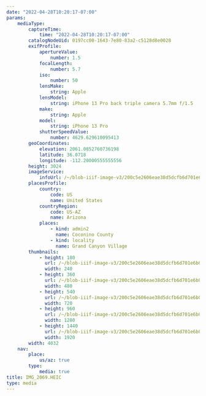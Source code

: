 ```yaml
---
date: "2022-04-28T10:20:17-07:00"
params:
    mediaType:
        captureTime:
            time: "2022-04-28T10:20:17-07:00"
        catalogNodeUid: 0197cc00-1643-7e80-83a2-c5128d8e0028
        exifProfile:
            apertureValue:
                number: 1.5
            focalLength:
                number: 5.7
            iso:
                number: 50
            lensMake:
                string: Apple
            lensModel:
                string: iPhone 13 Pro back triple camera 5.7mm f/1.5
            make:
                string: Apple
            model:
                string: iPhone 13 Pro
            shutterSpeedValue:
                number: 4629.629610095413
        geoCoordinates:
            elevation: 2061.0852760736198
            latitude: 36.0718
            longitude: -112.20000555555556
        height: 3024
        imageService:
            infoUrl: /~/blob-iiif-image-v3/200c5e2606eae38d5dcfb6d701e6b08e1a25183c4f19f20e78cfd3dcbcdcf364/info.json
        placesProfile:
            country:
                code: US
                name: United States
            countryRegion:
                code: US-AZ
                name: Arizona
            places:
                - kind: admin2
                  name: Coconino County
                - kind: locality
                  name: Grand Canyon Village
        thumbnails:
            - height: 180
              url: /~/blob-iiif-image-v3/200c5e2606eae38d5dcfb6d701e6b08e1a25183c4f19f20e78cfd3dcbcdcf364/full/240%2C180/0/default.jpg
              width: 240
            - height: 360
              url: /~/blob-iiif-image-v3/200c5e2606eae38d5dcfb6d701e6b08e1a25183c4f19f20e78cfd3dcbcdcf364/full/480%2C360/0/default.jpg
              width: 480
            - height: 540
              url: /~/blob-iiif-image-v3/200c5e2606eae38d5dcfb6d701e6b08e1a25183c4f19f20e78cfd3dcbcdcf364/full/720%2C540/0/default.jpg
              width: 720
            - height: 960
              url: /~/blob-iiif-image-v3/200c5e2606eae38d5dcfb6d701e6b08e1a25183c4f19f20e78cfd3dcbcdcf364/full/1280%2C960/0/default.jpg
              width: 1280
            - height: 1440
              url: /~/blob-iiif-image-v3/200c5e2606eae38d5dcfb6d701e6b08e1a25183c4f19f20e78cfd3dcbcdcf364/full/1920%2C1440/0/default.jpg
              width: 1920
        width: 4032
    nav:
        place:
            us/az: true
        type:
            media: true
title: IMG_2069.HEIC
type: media
---
```

